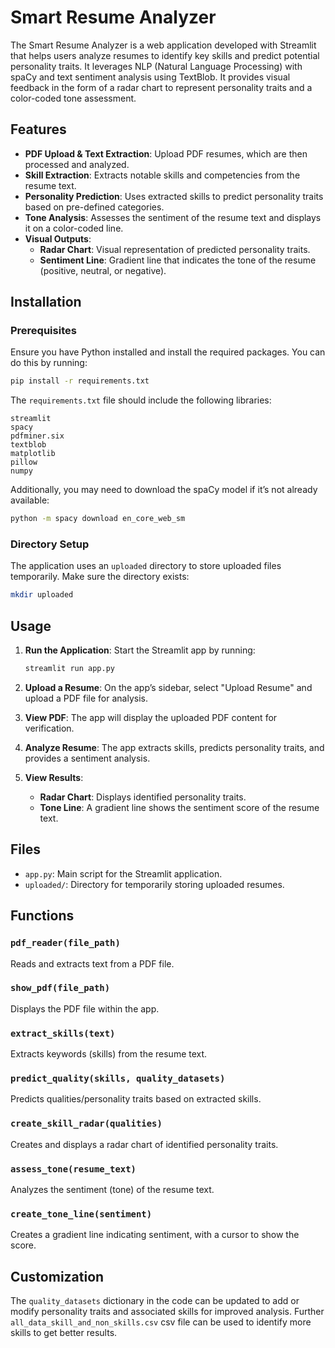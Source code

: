 # Smart Resume Analyzer

The Smart Resume Analyzer is a web application developed with Streamlit that helps users analyze resumes to identify key skills and predict potential personality traits. It leverages NLP (Natural Language Processing) with spaCy and text sentiment analysis using TextBlob. It provides visual feedback in the form of a radar chart to represent personality traits and a color-coded tone assessment.

## Features

- **PDF Upload & Text Extraction**: Upload PDF resumes, which are then processed and analyzed.
- **Skill Extraction**: Extracts notable skills and competencies from the resume text.
- **Personality Prediction**: Uses extracted skills to predict personality traits based on pre-defined categories.
- **Tone Analysis**: Assesses the sentiment of the resume text and displays it on a color-coded line.
- **Visual Outputs**:
  - **Radar Chart**: Visual representation of predicted personality traits.
  - **Sentiment Line**: Gradient line that indicates the tone of the resume (positive, neutral, or negative).

## Installation

### Prerequisites

Ensure you have Python installed and install the required packages. You can do this by running:

```bash
pip install -r requirements.txt
```

The `requirements.txt` file should include the following libraries:

```
streamlit
spacy
pdfminer.six
textblob
matplotlib
pillow
numpy
```

Additionally, you may need to download the spaCy model if it’s not already available:

```bash
python -m spacy download en_core_web_sm
```

### Directory Setup

The application uses an `uploaded` directory to store uploaded files temporarily. Make sure the directory exists:

```bash
mkdir uploaded
```

## Usage

1. **Run the Application**: Start the Streamlit app by running:

   ```bash
   streamlit run app.py
   ```

2. **Upload a Resume**: On the app’s sidebar, select "Upload Resume" and upload a PDF file for analysis.
3. **View PDF**: The app will display the uploaded PDF content for verification.
4. **Analyze Resume**: The app extracts skills, predicts personality traits, and provides a sentiment analysis.
5. **View Results**:
   - **Radar Chart**: Displays identified personality traits.
   - **Tone Line**: A gradient line shows the sentiment score of the resume text.

## Files

- `app.py`: Main script for the Streamlit application.
- `uploaded/`: Directory for temporarily storing uploaded resumes.

## Functions

### `pdf_reader(file_path)`
Reads and extracts text from a PDF file.

### `show_pdf(file_path)`
Displays the PDF file within the app.

### `extract_skills(text)`
Extracts keywords (skills) from the resume text.

### `predict_quality(skills, quality_datasets)`
Predicts qualities/personality traits based on extracted skills.

### `create_skill_radar(qualities)`
Creates and displays a radar chart of identified personality traits.

### `assess_tone(resume_text)`
Analyzes the sentiment (tone) of the resume text.

### `create_tone_line(sentiment)`
Creates a gradient line indicating sentiment, with a cursor to show the score.

## Customization

The `quality_datasets` dictionary in the code can be updated to add or modify personality traits and associated skills for improved analysis.
Further `all_data_skill_and_non_skills.csv` csv file can be used to identify more skills to get better results.

